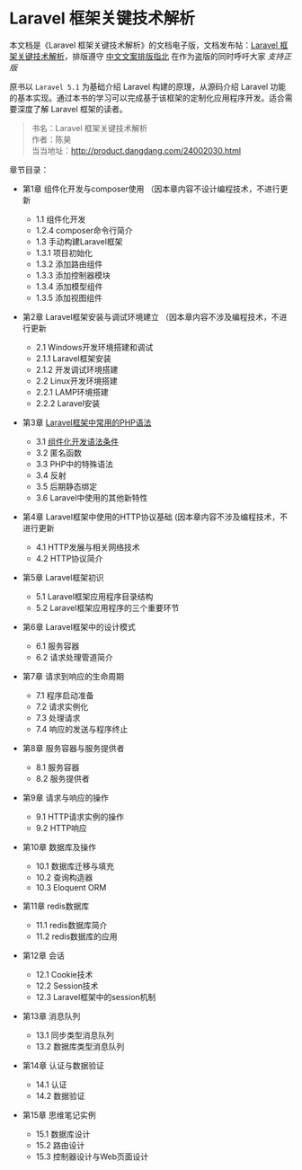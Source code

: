 # Laravel 框架关键技术解析
本文档是《Laravel 框架关键技术解析》的文档电子版，文档发布帖：[Laravel 框架关键技术解析][1]，排版遵守 [中文文案排版指北][2] 在作为盗版的同时呼吁大家 *支持正版*

原书以 `Laravel 5.1` 为基础介绍 Laravel 构建的原理，从源码介绍 Laravel 功能的基本实现。通过本书的学习可以完成基于该框架的定制化应用程序开发。适合需要深度了解 Laravel 框架的读者。

> 书名：Laravel 框架关键技术解析  
> 作者：陈昊  
> 当当地址：http://product.dangdang.com/24002030.html  


章节目录：
- 第1章 组件化开发与composer使用 （因本章内容不设计编程技术，不进行更新
    - 1.1 组件化开发
    - 1.2.4 composer命令行简介
    - 1.3 手动构建Laravel框架
    - 1.3.1 项目初始化
    - 1.3.2 添加路由组件
    - 1.3.3 添加控制器模块
    - 1.3.4 添加模型组件
    - 1.3.5 添加视图组件
- 第2章 Laravel框架安装与调试环境建立 （因本章内容不涉及编程技术，不进行更新
    - 2.1 Windows开发环境搭建和调试
    - 2.1.1 Laravel框架安装
    - 2.1.2 开发调试环境搭建
    - 2.2 Linux开发环境搭建
    - 2.2.1 LAMP环境搭建
    - 2.2.2 Laravel安装
- 第3章 [Laravel框架中常用的PHP语法][2]
    - 3.1 [组件化开发语法条件][3]
    - 3.2 匿名函数
    - 3.3 PHP中的特殊语法
    - 3.4 反射
    - 3.5 后期静态绑定
    - 3.6 Laravel中使用的其他新特性
- 第4章 Laravel框架中使用的HTTP协议基础 (因本章内容不涉及编程技术，不进行更新
    - 4.1 HTTP发展与相关网络技术
    - 4.2 HTTP协议简介
- 第5章 Laravel框架初识
    - 5.1 Laravel框架应用程序目录结构
    - 5.2 Laravel框架应用程序的三个重要环节
- 第6章 Laravel框架中的设计模式
    - 6.1 服务容器
    - 6.2 请求处理管道简介
- 第7章 请求到响应的生命周期
    - 7.1 程序启动准备
    - 7.2 请求实例化
    - 7.3 处理请求
    - 7.4 响应的发送与程序终止
- 第8章 服务容器与服务提供者
    - 8.1 服务容器
    - 8.2 服务提供者
- 第9章 请求与响应的操作
    - 9.1 HTTP请求实例的操作
    - 9.2 HTTP响应
- 第10章 数据库及操作
    - 10.1 数据库迁移与填充
    - 10.2 查询构造器
    - 10.3 Eloquent ORM
- 第11章 redis数据库
    - 11.1 redis数据库简介
    - 11.2 redis数据库的应用
- 第12章 会话
    - 12.1 Cookie技术
    - 12.2 Session技术
    - 12.3 Laravel框架中的session机制
- 第13章 消息队列
    - 13.1 同步类型消息队列
    - 13.2 数据库类型消息队列
- 第14章 认证与数据验证
    - 14.1 认证
    - 14.2 数据验证
- 第15章 思维笔记实例
    - 15.1 数据库设计
    - 15.2 路由设计
    - 15.3 控制器设计与Web页面设计


  [1]: http://www.misakas.com/default/key-technology-analysis-of-laravel-framework.html
  [2]: https://github.com/sparanoid/chinese-copywriting-guidelines/blob/master/README.zh-CN.md
  [3]: http://www.misakas.com/default/common-php-syntax-in-the-Laravel-framework.html
  [4]: http://www.misakas.com/default/common-php-syntax-in-the-Laravel-framework.html
